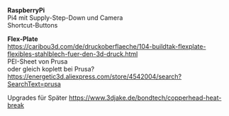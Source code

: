 
<b>RaspberryPi</b><br>
Pi4 mit Supply-Step-Down und Camera <br>
Shortcut-Buttons <br>


<b>Flex-Plate</b><br>
https://caribou3d.com/de/druckoberflaeche/104-buildtak-flexplate-flexibles-stahlblech-fuer-den-3d-druck.html <br>
PEI-Sheet von Prusa <br>
oder gleich koplett bei Prusa? <br>
https://energetic3d.aliexpress.com/store/4542004/search?SearchText=prusa <br>





Upgrades für Später
https://www.3djake.de/bondtech/copperhead-heat-break


